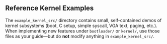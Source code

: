 ## Reference Kernel Examples

The `example_kernel_src/` directory contains small, self-contained demos of kernel subsystems (boot, C setup, simple syscall, VGA text, paging, etc.).  
When implementing new features under `bootloader/` or `kernel/`, use those files as your guide—but do **not** modify anything in `example_kernel_src/`.
